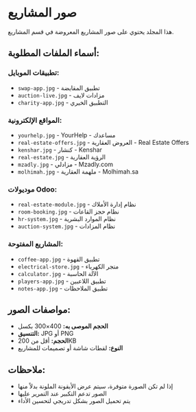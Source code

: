 # صور المشاريع

هذا المجلد يحتوي على صور المشاريع المعروضة في قسم المشاريع.

## أسماء الملفات المطلوبة:

### تطبيقات الموبايل:

- `swap-app.jpg` - تطبيق المقايضة
- `auction-live.jpg` - مزادات لايف
- `charity-app.jpg` - التطبيق الخيري

### المواقع الإلكترونية:

- `yourhelp.jpg` - YourHelp - مساعدك
- `real-estate-offers.jpg` - العروض العقارية - Real Estate Offers
- `kenshar.jpg` - كنشار - Kenshar
- `real-estate.jpg` - الرؤية العقارية
- `mzadly.jpg` - مزادلي - Mzadly.com
- `molhimah.jpg` - ملهمة العقارية - Molhimah.sa

### موديولات Odoo:

- `real-estate-module.jpg` - نظام إدارة الأملاك
- `room-booking.jpg` - نظام حجز القاعات
- `hr-system.jpg` - نظام الموارد البشرية
- `auction-system.jpg` - نظام المزادات

### المشاريع المفتوحة:

- `coffee-app.jpg` - تطبيق القهوة
- `electrical-store.jpg` - متجر الكهرباء
- `calculator.jpg` - الآلة الحاسبة
- `players-app.jpg` - تطبيق اللاعبين
- `notes-app.jpg` - تطبيق الملاحظات

## مواصفات الصور:

- **الحجم الموصى به:** 400×300 بكسل
- **التنسيق:** JPG أو PNG
- **الحجم:** أقل من 200KB
- **النوع:** لقطات شاشة أو تصميمات للمشاريع

## ملاحظات:

- إذا لم تكن الصورة متوفرة، سيتم عرض الأيقونة الملونة بدلاً منها
- الصور تدعم التكبير عند التمرير عليها
- يتم تحميل الصور بشكل تدريجي لتحسين الأداء
